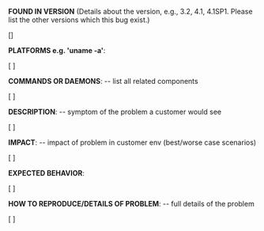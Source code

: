 **FOUND IN VERSION** (Details about the version, e.g., 3.2, 4.1, 4.1SP1. Please list the other versions which this bug exist.)

[]

**PLATFORMS e.g. 'uname -a'**:

[ ]

**COMMANDS OR DAEMONS**: -- list all related components

[ ]

**DESCRIPTION**: -- symptom of the problem a customer would see

[ ]

**IMPACT**: -- impact of problem in customer env (best/worse case scenarios)

[ ]

**EXPECTED BEHAVIOR**:

[ ]

**HOW TO REPRODUCE/DETAILS OF PROBLEM**: -- full details of the problem

[ ]
